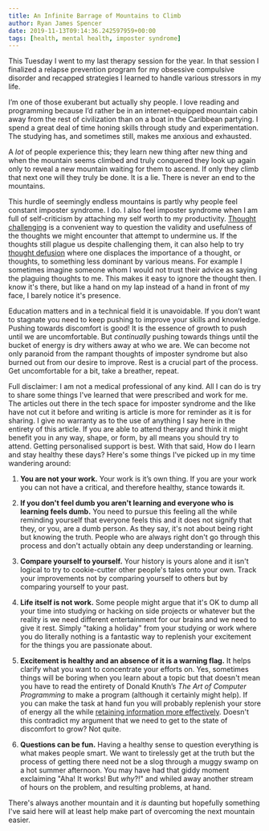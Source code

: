 ```yaml
---
title: An Infinite Barrage of Mountains to Climb
author: Ryan James Spencer
date: 2019-11-13T09:14:36.242597959+00:00
tags: [health, mental health, imposter syndrome]
---
```


This Tuesday I went to my last therapy session for the year. In that session I
finalized a relapse prevention program for my obsessive compulsive disorder and
recapped strategies I learned to handle various stressors in my life.

I’m one of those exuberant but actually shy people. I love reading and
programming because I’d rather be in an internet-equipped mountain cabin away
from the rest of civilization than on a boat in the Caribbean partying. I spend
a great deal of time honing skills through study and experimentation. The
studying has, and sometimes still, makes me anxious and exhausted.

A *lot* of people experience this; they learn new thing after new thing and when
the mountain seems climbed and truly conquered they look up again only to reveal
a new mountain waiting for them to ascend. If only they climb that next one will
they truly be done. It is a lie. There is never an end to the mountains.

This hurdle of seemingly endless mountains is partly why people feel constant
imposter syndrome. I do. I also feel imposter syndrome when I am full of
self-criticism by attaching my self worth to my productivity. [Thought
challenging](https://www.google.com/search?q=thought+challenging) is a
convenient way to question the validity and usefulness of the thoughts we might
encounter that attempt to undermine us. If the thoughts still plague us despite
challenging them, it can also help to try [thought
defusion](https://www.google.com/search?q=thought+defusion) where one displaces
the importance of a thought, or thoughts, to something less dominant by various
means. For example I sometimes imagine someone whom I would not trust their
advice as saying the plaguing thoughts to me. This makes it easy to ignore the
thought then. I know it's there, but like a hand on my lap instead of a hand in
front of my face, I barely notice it's presence.

Education matters and in a technical field it is unavoidable. If you don’t want
to stagnate you need to keep pushing to improve your skills and knowledge.
Pushing towards discomfort is good! It is the essence of growth to push until we
are uncomfortable. But _continually_ pushing towards things until the bucket of
energy is dry withers away at who we are. We can become not only paranoid from
the rampant thoughts of imposter syndrome but also burned out from our desire to
improve. Rest is a crucial part of the process. Get uncomfortable for a bit,
take a breather, repeat.

Full disclaimer: I am not a medical professional of any kind. All I can do is
try to share some things I've learned that were prescribed and work for me. The
articles out there in the tech space for imposter syndrome and the like have not
cut it before and writing is article is more for reminder as it is for sharing.
I give no warranty as to the use of anything I say here in the entirety of this
article. If you are able to attend therapy and think it might benefit you in any
way, shape, or form, by all means you should try to attend. Getting personalised
support is best. With that said, How do I learn and stay healthy these days?
Here's some things I've picked up in my time wandering around:

1. **You are not your work.** Your work is it’s own thing. If you are your work you
   can not have a critical, and therefore healthy, stance towards it.

2. **If you don't feel dumb you aren't learning and everyone who is learning
   feels dumb.** You need to pursue this feeling all the while reminding
   yourself that everyone feels this and it does not signify that they, or you,
   are a dumb person. As they say, it's not about being right but knowing the
   truth. People who are always right don't go through this process and don't
   actually obtain any deep understanding or learning.

3. **Compare yourself to yourself.** Your history is yours alone and it isn't
   logical to try to cookie-cutter other people's tales onto your own. Track
   your improvements not by comparing yourself to others but by comparing
   yourself to your past.

4. **Life itself is not work.** Some people might argue that it's OK to dump all
   your time into studying or hacking on side projects or whatever but the
   reality is we need different entertainment for our brains and we need to give
   it rest. Simply "taking a holiday" from your studying or work where you do
   literally nothing is a fantastic way to replenish your excitement for the
   things you are passionate about.

5. **Excitement is healthy and an absence of it is a warning flag.** It helps
   clarify what you want to concentrate your efforts on. Yes, sometimes things
   will be boring when you learn about a topic but that doesn't mean you have to
   read the entirety of Donald Knuth’s _The Art of Computer Programming_ to make
   a program (although it certainly might help). If you can make the task at
   hand fun you will probably replenish your store of energy all the while
   [retaining information more
   effectively](https://www.psychologytoday.com/files/attachments/4141/the-neuroscience-joyful-education-judy-willis-md.pdf).
   Doesn't this contradict my argument that we need to get to the state of
   discomfort to grow? Not quite.

6. **Questions can be fun.** Having a healthy sense to question everything is
   what makes people smart. We want to tirelessly get at the truth but the
   process of getting there need not be a slog through a muggy swamp on a hot
   summer afternoon. You may have had that giddy moment exclaiming "Aha! It
   works! But _why_?!" and whiled away another stream of hours on the problem,
   and resulting problems, at hand.

There's always another mountain and it *is* daunting but hopefully something
I've said here will at least help make part of overcoming the next mountain
easier.
